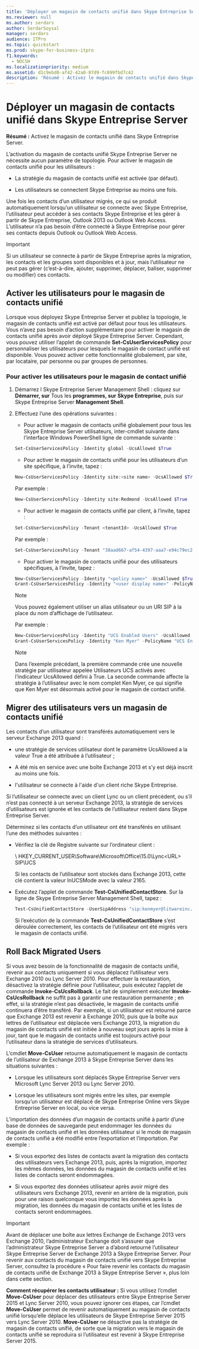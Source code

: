 ```yaml
---
title: 'Déployer un magasin de contacts unifié dans Skype Entreprise Server '
ms.reviewer: null
ms.author: serdars
author: SerdarSoysal
manager: serdars
audience: ITPro
ms.topic: quickstart
ms.prod: skype-for-business-itpro
f1.keywords:
  - NOCSH
ms.localizationpriority: medium
ms.assetid: d1c9ebd8-af42-42a0-87d9-fc899fbd7c42
description: 'Résumé : Activez le magasin de contacts unifié dans Skype Entreprise Server.'
---
```


# <a name="deploy-unified-contact-store-in-skype-for-business-server"></a>Déployer un magasin de contacts unifié dans Skype Entreprise Server
 
**Résumé :** Activez le magasin de contacts unifié dans Skype Entreprise Server.
  
L’activation du magasin de contacts unifié Skype Entreprise Server ne nécessite aucun paramètre de topologie. Pour activer le magasin de contacts unifié pour les utilisateurs :
  
- La stratégie du magasin de contacts unifié est activée (par défaut).
    
- Les utilisateurs se connectent Skype Entreprise au moins une fois.
    
Une fois les contacts d’un utilisateur migrés, ce qui se produit automatiquement lorsqu’un utilisateur se connecte avec Skype Entreprise, l’utilisateur peut accéder à ses contacts Skype Entreprise et les gérer à partir de Skype Entreprise, Outlook 2013 ou Outlook Web Access. L’utilisateur n’a pas besoin d’être connecté à Skype Entreprise pour gérer ses contacts depuis Outlook ou Outlook Web Access.
  
> [!IMPORTANT]
> Si un utilisateur se connecte à partir de Skype Entreprise après la migration, les contacts et les groupes sont disponibles et à jour, mais l’utilisateur ne peut pas gérer (c’est-à-dire, ajouter, supprimer, déplacer, baliser, supprimer ou modifier) ces contacts. 
  
## <a name="enable-users-for-unified-contact-store"></a>Activer les utilisateurs pour le magasin de contacts unifié

Lorsque vous déployez Skype Entreprise Server et publiez la topologie, le magasin de contacts unifié est activé par défaut pour tous les utilisateurs. Vous n’avez pas besoin d’action supplémentaire pour activer le magasin de contacts unifié après avoir déployé Skype Entreprise Server. Cependant, vous pouvez utiliser l’applet de commande **Set-CsUserServicesPolicy** pour personnaliser les utilisateurs pour lesquels le magasin de contact unifié est disponible. Vous pouvez activer cette fonctionnalité globalement, par site, par locataire, par personne ou par groupes de personnes.
  
### <a name="to-enable-users-for-unified-contact-store"></a>Pour activer les utilisateurs pour le magasin de contact unifié

1. Démarrez l Skype Entreprise Server Management Shell : cliquez sur **Démarrer, sur** Tous les **programmes, sur** **Skype Entreprise**, puis sur Skype Entreprise Server **Management Shell**.
    
2. Effectuez l’une des opérations suivantes :
    
   - Pour activer le magasin de contacts unifié globalement pour tous les Skype Entreprise Server utilisateurs, inter-cmdlet suivante dans l’interface Windows PowerShell ligne de commande suivante :
    
   ```powershell
   Set-CsUserServicesPolicy -Identity global -UcsAllowed $True
   ```

   - Pour activer le magasin de contacts unifié pour les utilisateurs d’un site spécifique, à l’invite, tapez :
    
   ```powershell
   New-CsUserServicesPolicy -Identity site:<site name> -UcsAllowed $True
   ```

   Par exemple :
    
   ```powershell
   New-CsUserServicesPolicy -Identity site:Redmond -UcsAllowed $True
   ```

   - Pour activer le magasin de contacts unifié par client, à l’invite, tapez :
    
   ```powershell
   Set-CsUserServicesPolicy -Tenant <tenantId> -UcsAllowed $True
   ```

   Par exemple :
    
   ```powershell
   Set-CsUserServicesPolicy -Tenant "38aad667-af54-4397-aaa7-e94c79ec2308" -UcsAllowed $True
   ```

   - Pour activer le magasin de contacts unifié pour des utilisateurs spécifiques, à l’invite, tapez :
    
   ```powershell
   New-CsUserServicesPolicy -Identity "<policy name>" -UcsAllowed $True
   Grant-CsUserServicesPolicy -Identity "<user display name>" -PolicyName <"policy name">
   ```

    > [!NOTE]
    > Vous pouvez également utiliser un alias utilisateur ou un URI SIP à la place du nom d’affichage de l’utilisateur. 
  
    Par exemple :
    
   ```powershell
   New-CsUserServicesPolicy -Identity "UCS Enabled Users" -UcsAllowed $True
   Grant-CsUserServicesPolicy -Identity "Ken Myer" -PolicyName "UCS Enabled Users"
   ```

    > [!NOTE]
    > Dans l’exemple précédant, la première commande crée une nouvelle stratégie par utilisateur appelée Utilisateurs UCS activés avec l’indicateur UcsAllowed défini à True. La seconde commande affecte la stratégie à l’utilisateur avec le nom complet Ken Myer, ce qui signifie que Ken Myer est désormais activé pour le magasin de contact unifié.
  
## <a name="migrate-users-to-unified-contact-store"></a>Migrer des utilisateurs vers un magasin de contacts unifié

Les contacts d’un utilisateur sont transférés automatiquement vers le serveur Exchange 2013 quand :
  
- une stratégie de services utilisateur dont le paramètre UcsAllowed a la valeur True a été attribuée à l’utilisateur ;
    
- A été mis en service avec une boîte Exchange 2013 et s’y est déjà inscrit au moins une fois.
    
- l'utilisateur se connecte à l'aide d'un client riche Skype Entreprise.
    
Si l’utilisateur se connecte avec un client Lync ou un client précédent, ou s’il n’est pas connecté à un serveur Exchange 2013, la stratégie de services d’utilisateurs est ignorée et les contacts de l’utilisateur restent dans Skype Entreprise Server.
  
Déterminez si les contacts d’un utilisateur ont été transférés en utilisant l’une des méthodes suivantes : 
  
- Vérifiez la clé de Registre suivante sur l’ordinateur client :
    
    \\ HKEY_CURRENT_USER\Software\Microsoft\Office\15.0\Lync<URL\> SIP\UCS
    
    Si les contacts de l’utilisateur sont stockés dans Exchange 2013, cette clé contient la valeur InUCSMode avec la valeur 2165.
    
- Exécutez l’applet de commande **Test-CsUnifiedContactStore**. Sur la ligne de Skype Entreprise Server Management Shell, tapez :
    
  ```powershell
  Test-CsUnifiedContactStore -UserSipAddress "sip:kenmyer@litwareinc.com" -TargetFqdn "atl-cs-001.litwareinc.com"
  ```

    Si l’exécution de la commande **Test-CsUnifiedContactStore** s’est déroulée correctement, les contacts de l’utilisateur ont été migrés vers le magasin de contacts unifié.
    
## <a name="roll-back-migrated-users"></a>Roll Back Migrated Users

Si vous avez besoin de la fonctionnalité de magasin de contacts unifié, revenir aux contacts uniquement si vous déplacez l’utilisateur vers Exchange 2010 ou Lync Server 2010. Pour effectuer la restauration, désactivez la stratégie définie pour l’utilisateur, puis exécutez l’applet de commande **Invoke-CsUcsRollback**. Le fait de simplement exécuter **Invoke-CsUcsRollback** ne suffit pas à garantir une restauration permanente ; en effet, si la stratégie n’est pas désactivée, le magasin de contacts unifié continuera d’être transféré. Par exemple, si un utilisateur est retourné parce que Exchange 2013 est revenir à Exchange 2010, puis que la boîte aux lettres de l’utilisateur est déplacée vers Exchange 2013, la migration du magasin de contacts unifié est initiée à nouveau sept jours après la mise à jour, tant que le magasin de contacts unifié est toujours activé pour l’utilisateur dans la stratégie de services d’utilisateurs.
  
L’cmdlet **Move-CsUser** retourne automatiquement le magasin de contacts de l’utilisateur de Exchange 2013 à Skype Entreprise Server dans les situations suivantes :
  
- Lorsque les utilisateurs sont déplacés Skype Entreprise Server vers Microsoft Lync Server 2013 ou Lync Server 2010. 
    
- Lorsque les utilisateurs sont migrés entre les sites, par exemple lorsqu’un utilisateur est déplacé de Skype Entreprise Online vers Skype Entreprise Server en local, ou vice versa.
    
L’importation des données d’un magasin de contacts unifié à partir d’une base de données de sauvegarde peut endommager les données du magasin de contacts unifié et les données utilisateur si le mode de magasin de contacts unifié a été modifié entre l’exportation et l’importation. Par exemple :
  
- Si vous exportez des listes de contacts avant la migration des contacts des utilisateurs vers Exchange 2013, puis, après la migration, importez les mêmes données, les données du magasin de contacts unifié et les listes de contacts seront endommagées.
    
- Si vous exportez des données utilisateur après avoir migré des utilisateurs vers Exchange 2013, revenir en arrière de la migration, puis pour une raison quelconque vous importez les données après la migration, les données du magasin de contacts unifié et les listes de contacts seront endommagées.
    
> [!IMPORTANT]
> Avant de déplacer une boîte aux lettres Exchange de Exchange 2013 vers Exchange 2010, l’administrateur Exchange doit s’assurer que l’administrateur Skype Entreprise Server a d’abord retourné l’utilisateur Skype Entreprise Server de Exchange 2013 à Skype Entreprise Server. Pour revenir aux contacts du magasin de contacts unifié vers Skype Entreprise Server, consultez la procédure « Pour faire revenir les contacts du magasin de contacts unifié de Exchange 2013 à Skype Entreprise Server », plus loin dans cette section. 
  
 **Comment récupérer les contacts utilisateur :** Si vous utilisez l’cmdlet **Move-CsUser** pour déplacer des utilisateurs entre Skype Entreprise Server 2015 et Lync Server 2010, vous pouvez ignorer ces étapes, car l’cmdlet **Move-CsUser** permet de revenir automatiquement au magasin de contacts unifié lorsqu’elle déplace les utilisateurs de Skype Entreprise Server 2015 vers Lync Server 2010. **Move-CsUser** ne désactive pas la stratégie de magasin de contacts unifié, de sorte que la migration vers le magasin de contacts unifié se reproduira si l’utilisateur est revenir à Skype Entreprise Server 2015.
  

